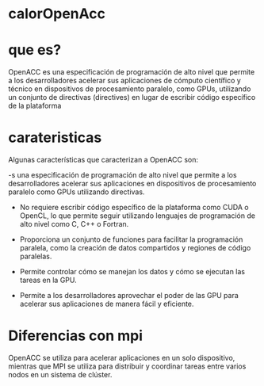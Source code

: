 # calorOpenAcc
# que es?
OpenACC es una especificación de programación de alto nivel que permite a los desarrolladores acelerar sus aplicaciones de cómputo científico y técnico en dispositivos de procesamiento paralelo, como GPUs, utilizando un conjunto de directivas (directives) en lugar de escribir código específico de la plataforma

# carateristicas
Algunas características que caracterizan a OpenACC son:

-s una especificación de programación de alto nivel que permite a los desarrolladores acelerar sus aplicaciones en dispositivos de procesamiento paralelo como GPUs utilizando directivas.

- No requiere escribir código específico de la plataforma como CUDA o OpenCL, lo que permite seguir utilizando lenguajes de programación de alto nivel como C, C++ o Fortran.

- Proporciona un conjunto de funciones para facilitar la programación paralela, como la creación de datos compartidos y regiones de código paralelas.

- Permite controlar cómo se manejan los datos y cómo se ejecutan las tareas en la GPU.

- Permite a los desarrolladores aprovechar el poder de las GPU para acelerar sus aplicaciones de manera fácil y eficiente.


# Diferencias con mpi
OpenACC se utiliza para acelerar aplicaciones en un solo dispositivo, mientras que MPI se utiliza para distribuir y coordinar tareas entre varios nodos en un sistema de clúster.
